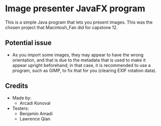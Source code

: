 # Image presenter JavaFX program
This is a simple Java program that lets you present images. This was the chosen project that Macintosh_Fan did for capstone 12.

## Potential issue
* As you import some images, they may appear to have the wrong orientation, and that is due to the metadata that is used to make it appear upright beforehand; in that case, it is recommended to use a program, such as GIMP, to fix that for you (clearing EXIF rotation data).

## Credits
* Made by:
  * Arcadi Konoval
* Testers:
  * Benjamin Amadi
  * Lawrence Qian
